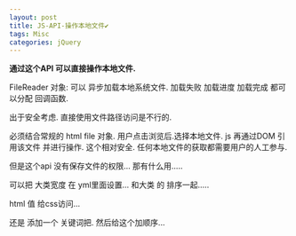 ```yaml
---
layout: post
title: JS-API-操作本地文件✔︎
tags: Misc
categories: jQuery
---
```


**通过这个API 可以直接操作本地文件.**

FileReader 对象:
可以 异步加载本地系统文件.
加载失败 加载进度 加载完成 都可以分配 回调函数.



出于安全考虑. 直接使用文件路径访问是不行的.

必须结合常规的 html file 对象.
用户点击浏览后.选择本地文件.
js 再通过DOM 引用该文件 并进行操作.
这个相对安全. 任何本地文件的获取都需要用户的人工参与.



但是这个api 没有保存文件的权限… 那有什么用.....




可以把 大类宽度 在 yml里面设置…
和大类 的 排序一起.....




html 值 给css访问...



还是 添加一个 关键词把.
然后给这个加顺序...

















































